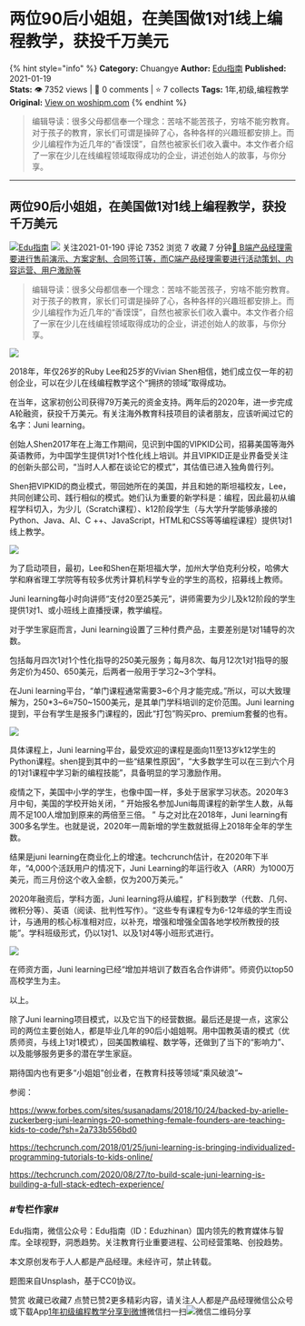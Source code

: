 # 两位90后小姐姐，在美国做1对1线上编程教学，获投千万美元
{% hint style="info" %}
**Category:** Chuangye
**Author:** [Edu指南](https://www.woshipm.com/u/171684)
**Published:** 2021-01-19  
**Stats:** 👁️ 7352 views | 💬 0 comments | ⭐ 7 collects
**Tags:** 1年,初级,编程教学
**Original:** [View on woshipm.com](https://www.woshipm.com/chuangye/4344982.html)
{% endhint %}
> 编辑导读：很多父母都信奉一个理念：苦啥不能苦孩子，穷啥不能穷教育。对于孩子的教育，家长们可谓是操碎了心，各种各样的兴趣班都安排上。而少儿编程作为近几年的“香馍馍”，自然也被家长们收入囊中。本文作者介绍了一家在少儿在线编程领域取得成功的企业，讲述创始人的故事，与你分享。

---

## 两位90后小姐姐，在美国做1对1线上编程教学，获投千万美元

[![](https://image.woshipm.com/wp-files/2020/11/TnK1sMjfXbgepC4ToGAw.jpg!/both/72x72)](https://www.woshipm.com/u/171684)[Edu指南](https://www.woshipm.com/u/171684) ![](https://static.woshipm.com/tag/1121_1@2x.png) 关注2021-01-190 评论 7352 浏览 7 收藏 7 分钟[🔗 B端产品经理需要进行售前演示、方案定制、合同签订等，而C端产品经理需要进行活动策划、内容运营、用户激励等](https://ke.qidianla.com/courses/bcpm)

> 编辑导读：很多父母都信奉一个理念：苦啥不能苦孩子，穷啥不能穷教育。对于孩子的教育，家长们可谓是操碎了心，各种各样的兴趣班都安排上。而少儿编程作为近几年的“香馍馍”，自然也被家长们收入囊中。本文作者介绍了一家在少儿在线编程领域取得成功的企业，讲述创始人的故事，与你分享。

![](https://image.woshipm.com/wp-files/2021/01/t1qps47M9ND9hpu8L25B.jpg)

2018年，年仅26岁的Ruby Lee和25岁的Vivian Shen相信，她们成立仅一年的初创企业，可以在少儿在线编程教学这个“拥挤的领域”取得成功。

在当年，这家初创公司获得79万美元的资金支持。两年后的2020年，进一步完成A轮融资，获投千万美元。有关注海外教育科技项目的读者朋友，应该听闻过它的名字：Juni learning。

创始人Shen2017年在上海工作期间，见识到中国的VIPKID公司，招募美国等海外英语教师，为中国学生提供1对1个性化线上培训。并且VIPKID正是业界备受关注的创新头部公司，“当时人人都在谈论它的模式”，其估值已进入独角兽行列。

Shen把VIPKID的商业模式，带回她所在的美国，并且和她的斯坦福校友，Lee，共同创建公司、践行相似的模式。她们认为重要的新学科是：编程，因此最初从编程学科切入，为少儿（Scratch课程）、k12阶段学生（与大学升学能够承接的Python、Java、AI、C ++、JavaScript，HTML和CSS等等编程课程）提供1对1线上教学。

![](/)

为了启动项目，最初，Lee和Shen在斯坦福大学，加州大学伯克利分校，哈佛大学和麻省理工学院等有较多优秀计算机科学专业的学生的高校，招募线上教师。

Juni learning每小时向讲师“支付20至25美元”，讲师需要为少儿及k12阶段的学生提供1对1、或小班线上直播授课，教学编程。

对于学生家庭而言，Juni learning设置了三种付费产品，主要差别是1对1辅导的次数。

包括每月四次1对1个性化指导的250美元服务；每月8次、每月12次1对1指导的服务定价为450、650美元，后两者一般用于学习2~3个学科。

在Juni learning平台，“单门课程通常需要3~6个月才能完成。”所以，可以大致理解为，250\*3~6≈750~1500美元，是其单门学科培训的定价范围。Juni learning 提到，平台有学生是报多门课程的，因此“打包”购买pro、premium套餐的也有。

![](/)

具体课程上，Juni learning平台，最受欢迎的课程是面向11至13岁k12学生的Python课程。shen提到其中的一些“结果性原因”，“大多数学生可以在三到六个月的1对1课程中学习新的编程技能”，具备明显的学习激励作用。

疫情之下，美国中小学的学生，也像中国一样，多处于居家学习状态。2020年3月中旬，美国的学校开始关闭，“ 开始报名参加Juni每周课程的新学生人数，从每周不足100人增加到原来的两倍至三倍。 ” 与之对比在2018年，Juni learning有300多名学生。也就是说，2020年一周新增的学生数就抵得上2018年全年的学生数。

结果是juni learning在商业化上的增速。techcrunch估计，在2020年下半年，“4,000个活跃用户的情况下，Juni Learning的年运行收入（ARR）为1000万美元，而三月份这个收入金额，仅为200万美元。”

2020年融资后，学科方面，Juni learning将从编程，扩科到数学（代数、几何、微积分等）、英语（阅读、批判性写作）。“这些专有课程专为6-12年级的学生而设计，与通用的核心标准相对应，以补充，增强和增强全国各地学校所教授的技能”。学科班级形式，仍以1对1、以及1对4等小班形式进行。

![](/)

在师资方面，Juni learning已经“增加并培训了数百名合作讲师”。师资仍以top50高校学生为主。

以上。

除了Juni learning项目模式，以及它当下的经营数据。最后还是提一点，这家公司的两位主要创始人，都是毕业几年的90后小姐姐啊。用中国教英语的模式（优质师资，与线上1对1模式），回美国教编程、数学等，还做到了当下的“影响力”、以及能够服务更多的潜在学生家庭。

期待国内也有更多“小姐姐”创业者，在教育科技等领域“乘风破浪”~

参阅：

https://www.forbes.com/sites/susanadams/2018/10/24/backed-by-arielle-zuckerberg-juni-learnings-20-something-female-founders-are-teaching-kids-to-code/?sh=2a733b556bd0

https://techcrunch.com/2018/01/25/juni-learning-is-bringing-individualized-programming-tutorials-to-kids-online/

https://techcrunch.com/2020/08/27/to-build-scale-juni-learning-is-building-a-full-stack-edtech-experience/

### #专栏作家#

Edu指南，微信公众号：Edu指南（ID：Eduzhinan）国内领先的教育媒体与智库。全球视野，洞悉趋势。关注教育行业重要进程、公司经营策略、创投趋势。

本文原创发布于人人都是产品经理。未经许可，禁止转载。

题图来自Unsplash，基于CC0协议。

赞赏 收藏已收藏7 点赞已赞2更多精彩内容，请关注人人都是产品经理微信公众号或下载App[1年](https://www.woshipm.com/tag/1%e5%b9%b4)[初级](https://www.woshipm.com/tag/%e5%88%9d%e7%ba%a7)[编程教学](https://www.woshipm.com/tag/%e7%bc%96%e7%a8%8b%e6%95%99%e5%ad%a6)[分享到微博](https://service.weibo.com/share/share.php?appkey=2775287854&title=两位90后小姐姐，在美国做1对1线上编程教学，获投千万美元&url=https://www.woshipm.com/chuangye/4344982.html&pic=https://image.woshipm.com/wp-files/2021/01/t1qps47M9ND9hpu8L25B.jpg)微信扫一扫![微信二维码](https://api.pwmqr.com/qrcode/create/?url=https://www.woshipm.com/chuangye/4344982.html)分享